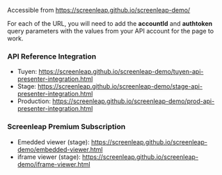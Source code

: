
Accessible from https://screenleap.github.io/screenleap-demo/

For each of the URL, you will need to add the **accountId** and **authtoken** query parameters with the values from your API account for the page to work.

### API Reference Integration
* Tuyen: <a href="https://screenleap.github.io/screenleap-demo/tuyen-api-presenter-integration.html" target="_blank">https://screenleap.github.io/screenleap-demo/tuyen-api-presenter-integration.html</a>
* Stage: <a href="https://screenleap.github.io/screenleap-demo/stage-api-presenter-integration.html" target="_blank">https://screenleap.github.io/screenleap-demo/stage-api-presenter-integration.html</a>
* Production: <a href="https://screenleap.github.io/screenleap-demo/prod-api-presenter-integration.html" target="_blank">https://screenleap.github.io/screenleap-demo/prod-api-presenter-integration.html</a>

### Screenleap Premium Subscription
* Emedded viewer (stage): https://screenleap.github.io/screenleap-demo/embedded-viewer.html
* iframe viewer (stage): https://screenleap.github.io/screenleap-demo/iframe-viewer.html
